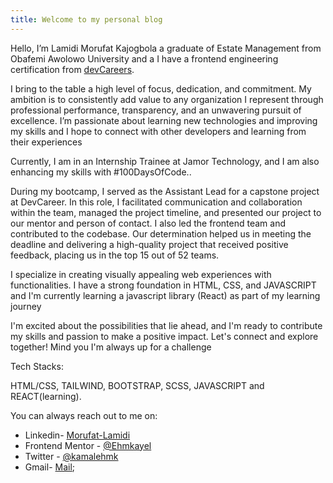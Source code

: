 ```yaml
---
title: Welcome to my personal blog
---
```


Hello, I’m Lamidi Morufat Kajogbola a graduate of Estate Management from Obafemi Awolowo University and a I have a frontend engineering certification from [devCareers](https://devcareer.io/).

I bring to the table a high level of focus, dedication, and commitment. My ambition is to consistently add value to any organization I represent through professional performance, transparency, and an unwavering pursuit of excellence. I’m passionate about learning new technologies and improving my skills and I hope to connect with other developers and learning from their experiences

Currently, I am in an Internship Trainee at Jamor Technology, and I am also enhancing my skills with #100DaysOfCode..

During my bootcamp, I served as the Assistant Lead for a capstone project at DevCareer. In this role, I facilitated communication and collaboration within the team, managed the project timeline, and presented our project to our mentor and person of contact. I also led the frontend team and contributed to the codebase. Our determination helped us in meeting the deadline and delivering a high-quality project that received positive feedback, placing us in the top 15 out of 52 teams.

I specialize in creating visually appealing web experiences with functionalities. I have a strong foundation in HTML, CSS, and JAVASCRIPT and I'm currently learning a javascript library (React) as part of my learning journey

I'm excited about the possibilities that lie ahead, and I'm ready to contribute my skills and passion to make a positive impact. Let's connect and explore together! Mind you I'm always up for a challenge

Tech Stacks:

HTML/CSS, TAILWIND, BOOTSTRAP, SCSS, JAVASCRIPT and REACT(learning).

You can always reach out to me on: 
 - Linkedin- [Morufat-Lamidi](https://linkedin.com/in/morufat-lamidi)
 - Frontend Mentor - [@Ehmkayel](https://www.frontendmentor.io/profile/Ehmkayel)
 - Twitter - [@kamalehmk](https://www.twitter.com/kamalehmk)
 - Gmail- [Mail](mailto:lamidimorufat0@gmail.com);

